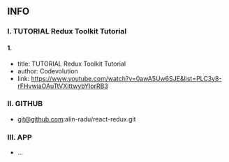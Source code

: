 ## INFO

### I. TUTORIAL Redux Toolkit Tutorial

#### 1.

- title: TUTORIAL Redux Toolkit Tutorial
- author: Codevolution
- link: https://www.youtube.com/watch?v=0awA5Uw6SJE&list=PLC3y8-rFHvwiaOAuTtVXittwybYIorRB3

### II. GITHUB

- git@github.com:alin-radu/react-redux.git

### III. APP

- ...

